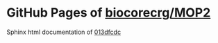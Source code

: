 GitHub Pages of [biocorecrg/MOP2](https://github.com/biocorecrg/MOP2.git)
===
Sphinx html documentation of [013dfcdc](https://github.com/biocorecrg/MOP2/tree/013dfcdcc590d110d862a06907bb66cec5977972)
